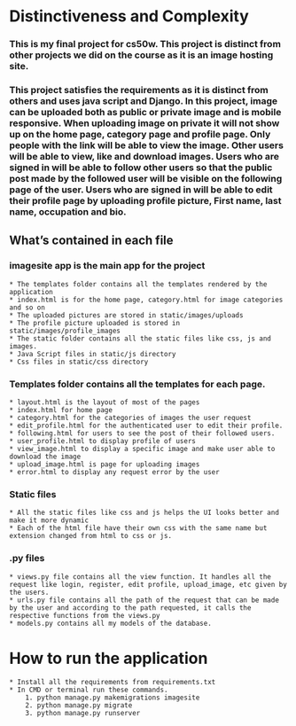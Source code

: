# Distinctiveness and Complexity

### This is my final project for cs50w. This project is distinct from other projects we did on the course as it is an image hosting site.

### This project satisfies the requirements as it is distinct from others and uses java script and Django. In this project, image can be uploaded both as public or private image and is mobile responsive. When uploading image on private it will not show up on the home page, category page and profile page. Only people with the link will be able to view the image. Other users will be able to view, like and download images. Users who are signed in will be able to follow other users so that the public post made by the followed user will be visible on the following page of the user. Users who are signed in will be able to edit their profile page by uploading profile picture, First name, last name, occupation and bio.


## What’s contained in each file

### imagesite app is the main app for the project
	* The templates folder contains all the templates rendered by the application
	* index.html is for the home page, category.html for image categories and so on
	* The uploaded pictures are stored in static/images/uploads
	* The profile picture uploaded is stored in static/images/profile_images
	* The static folder contains all the static files like css, js and images.
	* Java Script files in static/js directory
	* Css files in static/css directory

### Templates folder contains all the templates for each page. 
	* layout.html is the layout of most of the pages
	* index.html for home page
	* category.html for the categories of images the user request
	* edit_profile.html for the authenticated user to edit their profile.
	* following.html for users to see the post of their followed users.
	* user_profile.html to display profile of users
	* view_image.html to display a specific image and make user able to download the image
	* upload_image.html is page for uploading images
	* error.html to display any request error by the user

### Static files
	* All the static files like css and js helps the UI looks better and make it more dynamic
	* Each of the html file have their own css with the same name but extension changed from html to css or js.

### .py files
	* views.py file contains all the view function. It handles all the request like login, register, edit profile, upload_image, etc given by the users.
	* urls.py file contains all the path of the request that can be made by the user and according to the path requested, it calls the respective functions from the views.py
	* models.py contains all my models of the database.



# How to run the application
	* Install all the requirements from requirements.txt
	* In CMD or terminal run these commands. 
		1. python manage.py makemigrations imagesite
		2. python manage.py migrate
		3. python manage.py runserver
